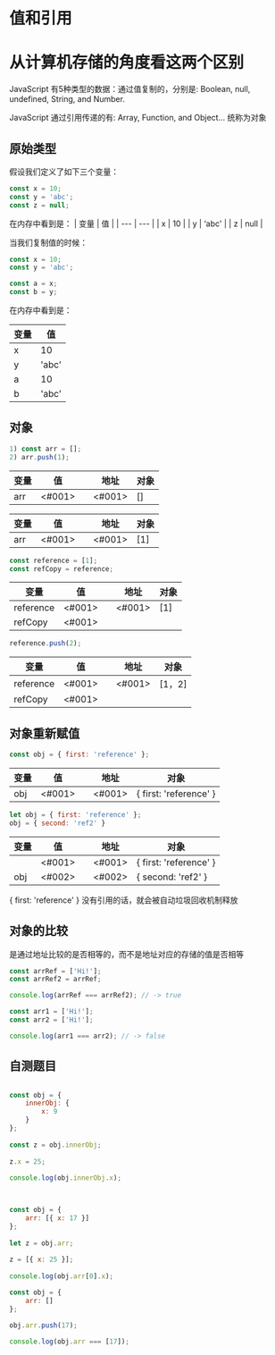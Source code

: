 # 值和引用
# 从计算机存储的角度看这两个区别

JavaScript 有5种类型的数据：通过值复制的，分别是: Boolean, null, undefined, String, and Number.

JavaScript 通过引用传递的有: Array, Function, and Object... 统称为对象

## 原始类型
假设我们定义了如下三个变量：

```js
const x = 10;
const y = 'abc';
const z = null;
```

在内存中看到是：
| 变量 | 值  |
| --- | --- |
| x | 10 |
| y | ‘abc' |
| z | null |

当我们复制值的时候：

```js
const x = 10;
const y = 'abc';

const a = x;
const b = y;
```
在内存中看到是：

| 变量 | 值  |
| --- | --- |
| x | 10 |
| y | 'abc' |
| a | 10 |
| b | 'abc' |



## 对象

```js
1) const arr = [];
2) arr.push(1);
```

| 变量 | 值 |  | 地址 | 对象 |
| --- | --- | --- | --- | --- |
| arr | <#001> |  | <#001> | [] |


| 变量 | 值 |  | 地址 | 对象 |
| --- | --- | --- | --- | --- |
| arr | <#001> |  | <#001> | [1] |


```js
const reference = [1];
const refCopy = reference;
```

| 变量 | 值 |  | 地址 | 对象 |
| --- | --- | --- | --- | --- |
| reference | <#001> |  | <#001> | [1] |
| refCopy | <#001> |  |  |  |


```js
reference.push(2);
```

| 变量 | 值 |  | 地址 | 对象 |
| --- | --- | --- | --- | --- |
| reference | <#001> |  | <#001> | [1，2] |
| refCopy | <#001> |  |  |  |

## 对象重新赋值

```js
const obj = { first: 'reference' };
```

| 变量 | 值 |  | 地址 | 对象 |
| --- | --- | --- | --- | --- |
| obj | <#001> |  | <#001> | { first: 'reference' } |

```js
let obj = { first: 'reference' };
obj = { second: 'ref2' }

```


| 变量 | 值 |  | 地址 | 对象 |
| --- | --- | --- | --- | --- |
|     | <#001> |  | <#001> | { first: 'reference' } |
| obj | <#002> |  | <#002> | { second: 'ref2' } |


{ first: 'reference' } 没有引用的话，就会被自动垃圾回收机制释放

## 对象的比较
是通过地址比较的是否相等的，而不是地址对应的存储的值是否相等

```js
const arrRef = ['Hi!'];
const arrRef2 = arrRef;

console.log(arrRef === arrRef2); // -> true
```

```js
const arr1 = ['Hi!'];
const arr2 = ['Hi!'];

console.log(arr1 === arr2); // -> false
```

## 自测题目

```js

const obj = {
    innerObj: {
        x: 9
    }
};
​
const z = obj.innerObj;
​
z.x = 25;
​
console.log(obj.innerObj.x);
```

```js


const obj = {
    arr: [{ x: 17 }]
};
​
let z = obj.arr;
​
z = [{ x: 25 }];
​
console.log(obj.arr[0].x);

```

```js
const obj = {
    arr: []
};

obj.arr.push(17);

console.log(obj.arr === [17]);
```

